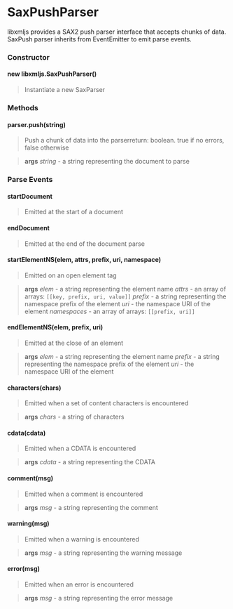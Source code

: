 # SaxPushParser

libxmljs provides a SAX2 push parser interface that accepts chunks of data. SaxPush parser inherits from EventEmitter to emit parse events.

### Constructor

#### new libxmljs.SaxPushParser()

>Instantiate a new SaxParser

### Methods

#### parser.push(string)

>Push a chunk of data into the parserreturn: boolean. true if no errors, false otherwise

>**args**
*string* - a string representing the document to parse

### Parse Events

#### startDocument

>Emitted at the start of a document

#### endDocument

>Emitted at the end of the document parse

#### startElementNS(elem, attrs, prefix, uri, namespace)

>Emitted on an open element tag

>**args**
*elem* - a string representing the element name
*attrs* - an array of arrays: `[[key, prefix, uri, value]]`
*prefix* - a string representing the namespace prefix of the element
*uri* - the namespace URI of the element
*namespaces* - an array of arrays: `[[prefix, uri]]`

#### endElementNS(elem, prefix, uri)

>Emitted at the close of an element

>**args**
*elem* - a string representing the element name
*prefix* - a string representing the namespace prefix of the element
*uri* - the namespace URI of the element

#### characters(chars)

>Emitted when a set of content characters is encountered

>**args**
*chars* - a string of characters

#### cdata(cdata)

>Emitted when a CDATA is encountered

>**args**
*cdata* - a string representing the CDATA

#### comment(msg)

>Emitted when a comment is encountered

>**args**
*msg* - a string representing the comment

#### warning(msg)

>Emitted when a warning is encountered

>**args**
*msg* - a string representing the warning message

#### error(msg)

>Emitted when an error is encountered

>**args**
*msg* - a string representing the error message

